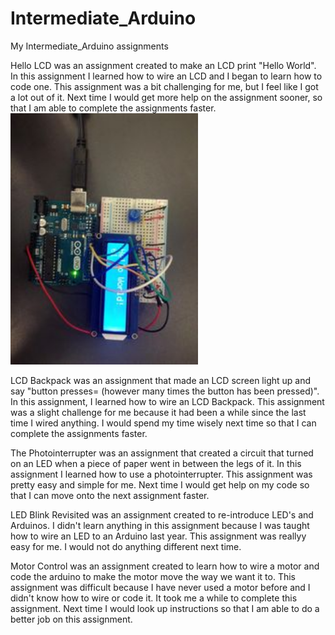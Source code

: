 # Intermediate_Arduino
My Intermediate_Arduino assignments

Hello LCD was an assignment created to make an LCD print "Hello World". In this assignment I learned how to wire an LCD and I began to learn how to code one. This assignment was a bit challenging for me, but I feel like I got a lot out of it. Next time I would get more help on the assignment sooner, so that I am able to complete the assignments faster.
<img src="Hello%20LCD/Hello%20LCD.jpg" width="300">


LCD Backpack was an assignment that made an LCD screen light up and say "button presses= (however many times the button has been pressed)". In this assignment, I learned how to wire an LCD Backpack. This assignment was a slight challenge for me because it had been a while since the last time I wired anything. I would spend my time wisely next time so that I can complete the assignments faster. 

The Photointerrupter was an assignment that created a circuit that turned on an LED when a piece of paper went in between the legs of it. In this assignment I learned how to use a photointerrupter. This assignment was pretty easy and simple for me. Next time I would get help on my code so that I can move onto the next assignment faster.

LED Blink Revisited was an assignment created to re-introduce LED's and Arduinos. I didn't learn anything in this assignment because I was taught how to wire an LED to an Arduino last year. This assignment was reallyy easy for me. I would not do anything different next time. 

Motor Control was an assignment created to learn how to wire a motor and code the arduino to make the motor move the way we want it to. This assignment was difficult because I have never used a motor before and I didn't know how to wire or code it. It took me a while to complete this assignment. Next time I would look up instructions so that I am able to do a better job on this assignment. 
